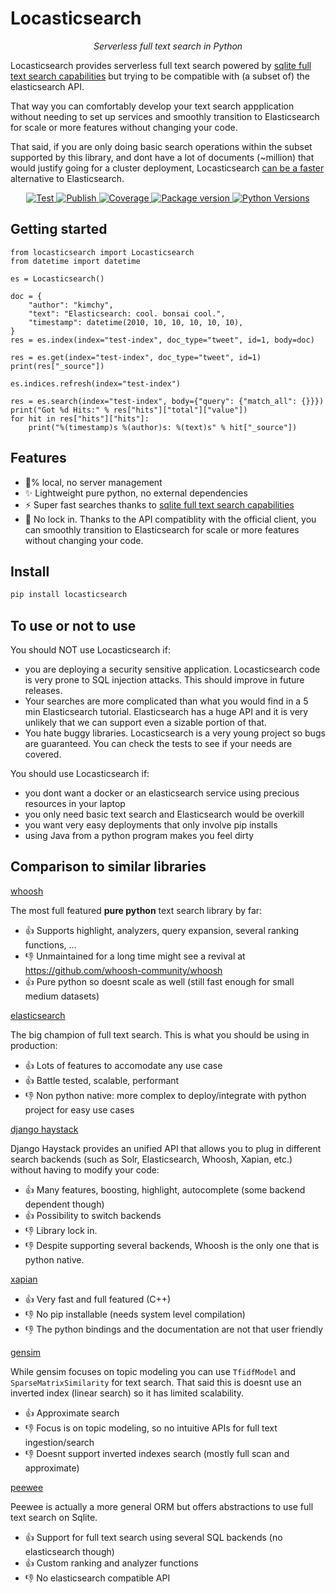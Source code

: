 # Locasticsearch

<p align="center">
    <em>Serverless full text search in Python</em>
</p>

Locasticsearch provides serverless full text search powered by [sqlite full text search capabilities](https://www.sqlite.org/fts5.html) but trying to be compatible with (a subset of) the elasticsearch API.

That way you can comfortably develop your text search appplication without needing to set up services and smoothly transition to Elasticsearch for scale or more features without changing your code.

That said, if you are only doing basic search operations within the subset supported by this library, and dont have a lot of documents (~million) that would justify going for a cluster deployment, Locasticsearch [can be a faster](benchmarks) alternative to Elasticsearch.

<p align="center">
<a href="https://github.com/elyase/locasticsearch/actions?query=workflow%3ATest" target="_blank">
    <img src="https://github.com/elyase/locasticsearch/workflows/Test/badge.svg" alt="Test">
</a>
<a href="https://github.com/elyase/locasticsearch/actions?query=workflow%3APublish" target="_blank">
    <img src="https://github.com/elyase/locasticsearch/workflows/Publish/badge.svg" alt="Publish">
</a>
<a href="https://codecov.io/gh/elyase/locasticsearch" target="_blank">
    <img src="https://img.shields.io/codecov/c/github/elyase/locasticsearch?color=%2334D058" alt="Coverage">
</a>
<a href="https://pypi.org/project/locasticsearch" target="_blank">
    <img src="https://img.shields.io/pypi/v/locasticsearch?color=%2334D058&label=pypi%20package" alt="Package version">
</a>
<a href="https://pypi.org/project/locasticsearch/" target="_blank">
    <img src="https://img.shields.io/pypi/pyversions/locasticsearch.svg" alt="Python Versions">
</a>
</p>


## Getting started

```
from locasticsearch import Locasticsearch
from datetime import datetime

es = Locasticsearch()

doc = {
    "author": "kimchy",
    "text": "Elasticsearch: cool. bonsai cool.",
    "timestamp": datetime(2010, 10, 10, 10, 10, 10),
}
res = es.index(index="test-index", doc_type="tweet", id=1, body=doc)

res = es.get(index="test-index", doc_type="tweet", id=1)
print(res["_source"])

es.indices.refresh(index="test-index")

res = es.search(index="test-index", body={"query": {"match_all": {}}})
print("Got %d Hits:" % res["hits"]["total"]["value"])
for hit in res["hits"]["hits"]:
    print("%(timestamp)s %(author)s: %(text)s" % hit["_source"])
```    

## Features

- 💯% local, no server management
- ✨ Lightweight pure python, no external dependencies
- ⚡ Super fast searches thanks to [sqlite full text search capabilities](https://www.sqlite.org/fts5.html)
- 🔗 No lock in. Thanks to the API compatiblity with the official client, you can smoothly transition to Elasticsearch for scale or more features without changing your code.

## Install

```bash
pip install locasticsearch
```

## To use or not to use

You should NOT use Locasticsearch if:

- you are deploying a security sensitive application. Locasticsearch code is very prone to SQL injection attacks. This should improve in future releases.
- Your searches are more complicated than what you would find in a 5 min Elasticsearch tutorial. Elasticsearch has a huge API and it is very unlikely that we can support even a sizable portion of that.
- You hate buggy libraries. Locasticsearch is a very young project so bugs are guaranteed. You can check the tests to see if your needs are covered. 

You should use Locasticsearch if:

- you dont want a docker or an elasticsearch service using precious resources in your laptop
- you only need basic text search and Elasticsearch would be overkill
- you want very easy deployments that only involve pip installs
- using Java from a python program makes you feel dirty 

## Comparison to similar libraries

[whoosh](https://whoosh.readthedocs.io/en/latest/intro.html)

The most full featured **pure python** text search library by far:

- 👍 Supports highlight, analyzers, query expansion, several ranking functions, ...  
- 👎 Unmaintained for a long time might see a revival at https://github.com/whoosh-community/whoosh 
- 👍 Pure python so doesnt scale as well (still fast enough for small medium datasets) 

[elasticsearch](https://www.elastic.co)

The big champion of full text search. This is what you should be using in production:

* 👍 Lots of features to accomodate any use case
* 👍 Battle tested, scalable, performant
* 👎 Non python native: more complex to deploy/integrate with python project for easy use cases


[django haystack](https://django-haystack.readthedocs.io/en/master/)

Django Haystack provides an unified API that allows you to plug in different search backends (such as Solr, Elasticsearch, Whoosh, Xapian, etc.) without having to modify your code:

* 👍 Many features, boosting, highlight, autocomplete (some backend dependent though)
* 👍 Possibility to switch backends
* 👎 Library lock in.
* 👎 Despite supporting several backends, Whoosh is the only one that is python native.


[xapian](https://xapian.org/docs/bindings/python/)

* 👍 Very fast and full featured (C++) 
* 👎 No pip installable (needs system level compilation)
* 👎 The python bindings and the documentation are not that user friendly


[gensim](https://radimrehurek.com/gensim/)

While gensim focuses on topic modeling you can use `TfidfModel` and `SparseMatrixSimilarity` for text search. That said this is doesnt use an inverted index (linear search) so it has limited scalability.

* 👍 Approximate search
* 👎 Focus is on topic modeling, so no intuitive APIs for full text ingestion/search
* 👎 Doesnt support inverted indexes search (mostly full scan and approximate)


[peewee](http://docs.peewee-orm.com/en/latest/)

Peewee is actually a more general ORM but offers abstractions to use full text search on Sqlite.

* 👍 Support for full text search using several SQL backends (no elasticsearch though)
* 👍 Custom ranking and analyzer functions
* 👎 No elasticsearch compatible API


